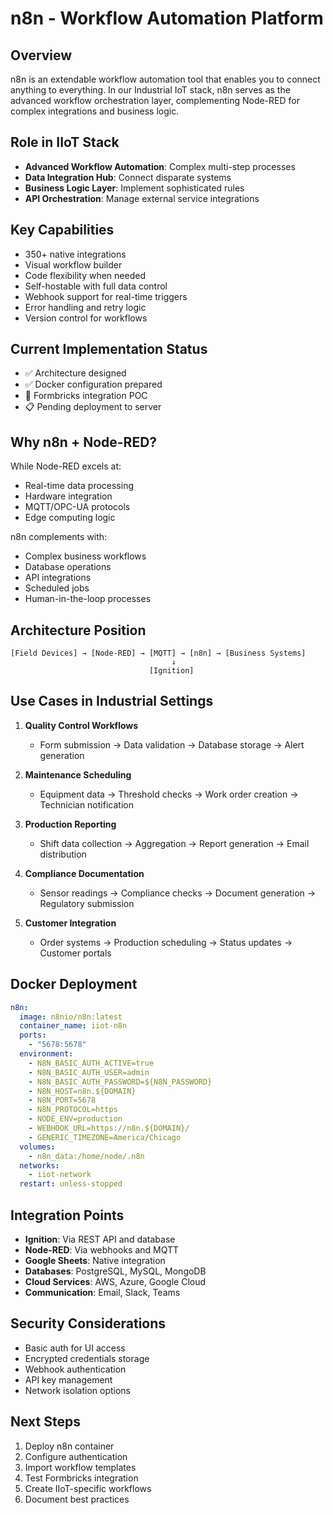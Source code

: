 # n8n - Workflow Automation Platform

## Overview
n8n is an extendable workflow automation tool that enables you to connect anything to everything. In our Industrial IoT stack, n8n serves as the advanced workflow orchestration layer, complementing Node-RED for complex integrations and business logic.

## Role in IIoT Stack
- **Advanced Workflow Automation**: Complex multi-step processes
- **Data Integration Hub**: Connect disparate systems
- **Business Logic Layer**: Implement sophisticated rules
- **API Orchestration**: Manage external service integrations

## Key Capabilities
- 350+ native integrations
- Visual workflow builder
- Code flexibility when needed
- Self-hostable with full data control
- Webhook support for real-time triggers
- Error handling and retry logic
- Version control for workflows

## Current Implementation Status
- ✅ Architecture designed
- ✅ Docker configuration prepared
- 🔄 Formbricks integration POC
- 📋 Pending deployment to server

## Why n8n + Node-RED?
While Node-RED excels at:
- Real-time data processing
- Hardware integration
- MQTT/OPC-UA protocols
- Edge computing logic

n8n complements with:
- Complex business workflows
- Database operations
- API integrations
- Scheduled jobs
- Human-in-the-loop processes

## Architecture Position
```
[Field Devices] → [Node-RED] → [MQTT] → [n8n] → [Business Systems]
                                    ↓
                               [Ignition]
```

## Use Cases in Industrial Settings
1. **Quality Control Workflows**
   - Form submission → Data validation → Database storage → Alert generation

2. **Maintenance Scheduling**
   - Equipment data → Threshold checks → Work order creation → Technician notification

3. **Production Reporting**
   - Shift data collection → Aggregation → Report generation → Email distribution

4. **Compliance Documentation**
   - Sensor readings → Compliance checks → Document generation → Regulatory submission

5. **Customer Integration**
   - Order systems → Production scheduling → Status updates → Customer portals

## Docker Deployment
```yaml
n8n:
  image: n8nio/n8n:latest
  container_name: iiot-n8n
  ports:
    - "5678:5678"
  environment:
    - N8N_BASIC_AUTH_ACTIVE=true
    - N8N_BASIC_AUTH_USER=admin
    - N8N_BASIC_AUTH_PASSWORD=${N8N_PASSWORD}
    - N8N_HOST=n8n.${DOMAIN}
    - N8N_PORT=5678
    - N8N_PROTOCOL=https
    - NODE_ENV=production
    - WEBHOOK_URL=https://n8n.${DOMAIN}/
    - GENERIC_TIMEZONE=America/Chicago
  volumes:
    - n8n_data:/home/node/.n8n
  networks:
    - iiot-network
  restart: unless-stopped
```

## Integration Points
- **Ignition**: Via REST API and database
- **Node-RED**: Via webhooks and MQTT
- **Google Sheets**: Native integration
- **Databases**: PostgreSQL, MySQL, MongoDB
- **Cloud Services**: AWS, Azure, Google Cloud
- **Communication**: Email, Slack, Teams

## Security Considerations
- Basic auth for UI access
- Encrypted credentials storage
- Webhook authentication
- API key management
- Network isolation options

## Next Steps
1. Deploy n8n container
2. Configure authentication
3. Import workflow templates
4. Test Formbricks integration
5. Create IIoT-specific workflows
6. Document best practices